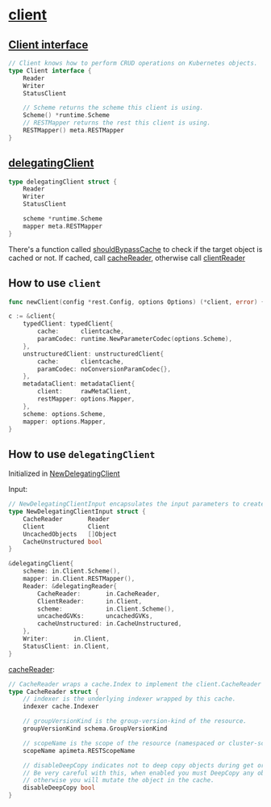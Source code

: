 # [client](https://github.com/kubernetes-sigs/controller-runtime/tree/v0.12.3/pkg/client/client.go)

## [Client interface](https://github.com/kubernetes-sigs/controller-runtime/blob/v0.12.3/pkg/client/interfaces.go#L101)

```go
// Client knows how to perform CRUD operations on Kubernetes objects.
type Client interface {
	Reader
	Writer
	StatusClient

	// Scheme returns the scheme this client is using.
	Scheme() *runtime.Scheme
	// RESTMapper returns the rest this client is using.
	RESTMapper() meta.RESTMapper
}
```

## [delegatingClient](https://github.com/kubernetes-sigs/controller-runtime/blob/v0.12.3/pkg/client/split.go#L69)

```go
type delegatingClient struct {
	Reader
	Writer
	StatusClient

	scheme *runtime.Scheme
	mapper meta.RESTMapper
}
```

There's a function called [shouldBypassCache](https://github.com/kubernetes-sigs/controller-runtime/blob/v0.12.3/pkg/client/split.go#L102) to check if the target object is cached or not. If cached, call [cacheReader](), otherwise call [clientReader]()


## How to use `client`

```go
func newClient(config *rest.Config, options Options) (*client, error) {
```

```go
c := &client{
    typedClient: typedClient{
        cache:      clientcache,
        paramCodec: runtime.NewParameterCodec(options.Scheme),
    },
    unstructuredClient: unstructuredClient{
        cache:      clientcache,
        paramCodec: noConversionParamCodec{},
    },
    metadataClient: metadataClient{
        client:     rawMetaClient,
        restMapper: options.Mapper,
    },
    scheme: options.Scheme,
    mapper: options.Mapper,
}
```

## How to use `delegatingClient`


Initialized in [NewDelegatingClient](https://github.com/kubernetes-sigs/controller-runtime/blob/v0.12.3/pkg/client/split.go#L44)

Input:

```go
// NewDelegatingClientInput encapsulates the input parameters to create a new delegating client.
type NewDelegatingClientInput struct {
	CacheReader       Reader
	Client            Client
	UncachedObjects   []Object
	CacheUnstructured bool
}
```

```go
&delegatingClient{
    scheme: in.Client.Scheme(),
    mapper: in.Client.RESTMapper(),
    Reader: &delegatingReader{
        CacheReader:       in.CacheReader,
        ClientReader:      in.Client,
        scheme:            in.Client.Scheme(),
        uncachedGVKs:      uncachedGVKs,
        cacheUnstructured: in.CacheUnstructured,
    },
    Writer:       in.Client,
    StatusClient: in.Client,
}
```

[cacheReader](https://github.com/kubernetes-sigs/controller-runtime/blob/f46919744bee01060c9084a285e049afffd38c9d/pkg/cache/internal/cache_reader.go#L40):

```go
// CacheReader wraps a cache.Index to implement the client.CacheReader interface for a single type.
type CacheReader struct {
	// indexer is the underlying indexer wrapped by this cache.
	indexer cache.Indexer

	// groupVersionKind is the group-version-kind of the resource.
	groupVersionKind schema.GroupVersionKind

	// scopeName is the scope of the resource (namespaced or cluster-scoped).
	scopeName apimeta.RESTScopeName

	// disableDeepCopy indicates not to deep copy objects during get or list objects.
	// Be very careful with this, when enabled you must DeepCopy any object before mutating it,
	// otherwise you will mutate the object in the cache.
	disableDeepCopy bool
}
```
